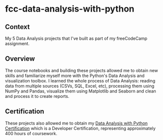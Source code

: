 # fcc-data-analysis-with-python
## Context
My 5 Data Analysis projects that I've built as part of my freeCodeCamp assignment.
<br>
## Overview
The course notebooks and building these projects allowed me to obtain new skills and familiarize myself more with the Python's Data Analysis and visualization toolbox.
I learned the whole process of Data Analysis: reading data from multiple sources (CSVs, SQL, Excel, etc), processing them using NumPy and Pandas, visualize them using Matplotlib and Seaborn and clean and process it to create reports.
## Certification
These projects also allowed me to obtain my <a href="https://www.freecodecamp.org/certification/aviinashmishra/data-analysis-with-python-v7">Data Analysis with Python Certification</a> which is a Developer Certification, representing approximately 400 hours of coursework.
